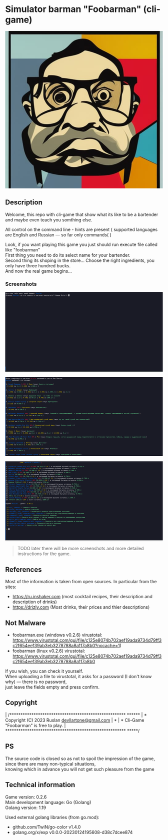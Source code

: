
# Simulator barman "Foobarman" (cli-game)

<p align="center">
  <img src="./assets/logogame.jpg" alt="Foobarman cli-game"/>
</p>

## Description

Welcome, this repo with cli-game that show what its like to be a bartender <br>
and maybe even teach you somthing else.

All control on the command line - hints are present ( supported languages are English and Russian — so far only commands( )

Look, if you want playing this game you just should run execute file called like "foobarman" <br>
First thing you need to do its select name for your bartender. <br>
Second thing its shoping in the store... Choose the right ingredients, you only have three hundred bucks. <br>
And now the real game begins... 


### Screenshots

<p align="center">
  <img src="./assets/start_game.png" alt="Foobarman cli-game (start game)"/>
</p>
<p align="center">
  <img src="./assets/store.png" alt="Foobarman cli-game (store)"/>
</p>
<p align="center">
  <img src="./assets/bar.png" alt="Foobarman cli-game (bar)"/>
</p>

> TODO later there will be more screenshots and more detailed instructions for the game.

## References

Most of the information is taken from open sources. In particular from the sites:
- https://ru.inshaker.com (most cocktail recipes, their description and description of drinks)
- https://drizly.com (Most drinks, their prices and thier descriptions)

## Not Malware 

- foobarman.exe (windows v0.2.6) virustotal: https://www.virustotal.com/gui/file/c125e8074b702aef19ada9734d79ff3c2f654ee139ab3eb3278788a8a117a8b0?nocache=1)
- foobarman (linux v0.2.6) virustotal: https://www.virustotal.com/gui/file/c125e8074b702aef19ada9734d79ff3c2f654ee139ab3eb3278788a8a117a8b0

If you wish, you can check it yourself. <br>
When uploading a file to virustotal, it asks for a password (I don't know why) — there is no password, <br>
just leave the fields empty and press confirm. <br>

## Copyright

| /***************************************************** ******
| * Copyright (C) 2023 Ruslan <devllartone@gmail.com>
| *
| * Cli-Game "Foobarman" is free to play.
| ******************************************************* *****/

## PS 

The source code is closed so as not to spoil the impression of the game, <br> 
since there are many non-typical situations, <br>
knowing which in advance you will not get such pleasure from the game <br>

## Technical information

Game version: 0.2.6 <br>
Main development language: Go (Golang) <br>
Golang version: 1.19 <br>

Used external golang libraries (from go.mod):
- github.com/TwiN/go-color v1.4.0
- golang.org/x/exp v0.0.0-20230124195608-d38c7dcee874

